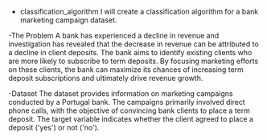 - classification_algorithm
I will create a classification algorithm for a bank marketing campaign dataset.

-The Problem
A bank has experienced a decline in revenue and investigation has revealed that the decrease in revenue can be attributed to a decline in client deposits. The bank aims to identify existing clients who are more likely to subscribe to term deposits. By focusing marketing efforts on these clients, the bank can maximize its chances of increasing term deposit subscriptions and ultimately drive revenue growth.

-Dataset
The dataset provides information on marketing campaigns conducted by a Portugal bank. The campaigns primarily involved direct phone calls, with the objective of convincing bank clients to place a term deposit. The target variable indicates whether the client agreed to place a deposit ('yes') or not ('no').
